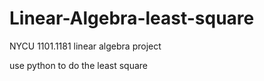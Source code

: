 # Linear-Algebra-least-square
NYCU 1101.1181 linear algebra project

use python to do the least square

